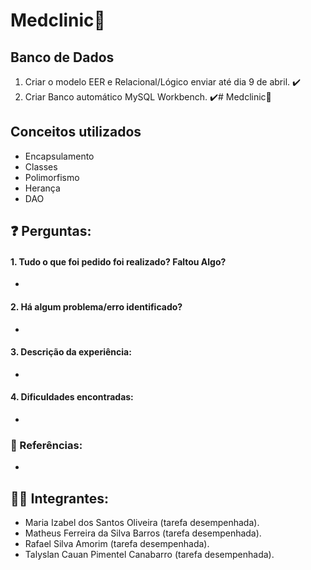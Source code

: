 # Medclinic💉

## Banco de Dados
1. Criar o modelo EER e Relacional/Lógico enviar até dia 9 de abril. ✔️
2. Criar Banco automático MySQL Workbench. ✔️# Medclinic💉

## Conceitos utilizados
- Encapsulamento
- Classes
- Polimorfismo
- Herança
- DAO

## ❓ Perguntas:

#### 1. Tudo o que foi pedido foi realizado? Faltou Algo?
-

#### 2. Há algum problema/erro identificado?
-

#### 3. Descrição da experiência:
-

#### 4. Dificuldades encontradas:
-

### 🔗 Referências:
-

## 👨‍🎓 Integrantes:

- Maria Izabel dos Santos Oliveira (tarefa desempenhada).
- Matheus Ferreira da Silva Barros (tarefa desempenhada).
- Rafael Silva Amorim (tarefa desempenhada).
- Talyslan Cauan Pimentel Canabarro (tarefa desempenhada).